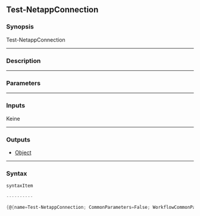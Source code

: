 Test-NetappConnection
---------------------

### Synopsis

Test-NetappConnection 

---

### Description

---

### Parameters

---

### Inputs
Keine

---

### Outputs
* [Object](https://learn.microsoft.com/en-us/dotnet/api/System.Object)

---

### Syntax
```PowerShell
syntaxItem                                                                                                        
```
```PowerShell
----------                                                                                                        
```
```PowerShell
{@{name=Test-NetappConnection; CommonParameters=False; WorkflowCommonParameters=False; parameter=System.Object[]}}
```
